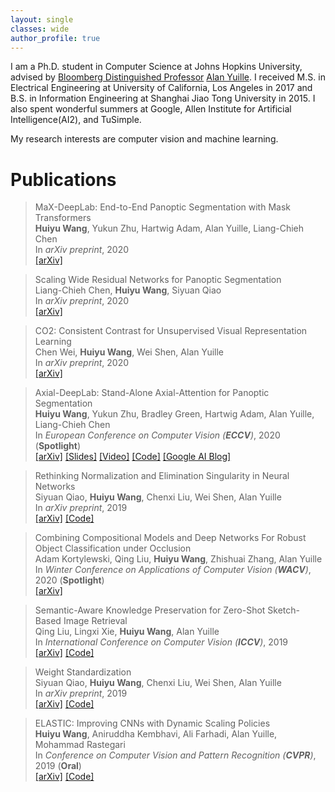 ```yaml
---
layout: single
classes: wide
author_profile: true
---
```


I am a Ph.D. student in Computer Science at Johns Hopkins University, advised by [Bloomberg Distinguished Professor](https://en.wikipedia.org/wiki/Bloomberg_Distinguished_Professorships) [Alan Yuille](https://cs.jhu.edu/~ayuille/). I received M.S. in Electrical Engineering at University of California, Los Angeles in 2017 and B.S. in Information Engineering at Shanghai Jiao Tong University in 2015. I also spent wonderful summers at Google, Allen Institute for Artificial Intelligence(AI2), and TuSimple.

My research interests are computer vision and machine learning.

# Publications

> MaX-DeepLab: End-to-End Panoptic Segmentation with Mask Transformers  
> **Huiyu Wang**, Yukun Zhu, Hartwig Adam, Alan Yuille, Liang-Chieh Chen  
> In *arXiv preprint*, 2020  
> [[arXiv]](https://arxiv.org/abs/2012.00759)

> Scaling Wide Residual Networks for Panoptic Segmentation  
> Liang-Chieh Chen, **Huiyu Wang**, Siyuan Qiao  
> In *arXiv preprint*, 2020  
> [[arXiv]](https://arxiv.org/abs/2011.11675)

> CO2: Consistent Contrast for Unsupervised Visual Representation Learning  
> Chen Wei, **Huiyu Wang**, Wei Shen, Alan Yuille  
> In *arXiv preprint*, 2020  
> [[arXiv]](https://arxiv.org/abs/2010.02217)

> Axial-DeepLab: Stand-Alone Axial-Attention for Panoptic Segmentation  
> **Huiyu Wang**, Yukun Zhu, Bradley Green, Hartwig Adam, Alan Yuille, Liang-Chieh Chen  
> In *European Conference on Computer Vision (**ECCV**)*, 2020 (**Spotlight**)  
> [[arXiv]](https://arxiv.org/abs/2003.07853) [[Slides]](https://csrhddlam.github.io/AxialDeepLab.pdf) [[Video]](https://youtu.be/-iAXF-vibdE) [[Code]](https://github.com/csrhddlam/axial-deeplab) [[Google AI Blog]](https://ai.googleblog.com/2020/08/axial-deeplab-long-range-modeling-in.html)

> Rethinking Normalization and Elimination Singularity in Neural Networks  
> Siyuan Qiao, **Huiyu Wang**, Chenxi Liu, Wei Shen, Alan Yuille  
> In *arXiv preprint*, 2019  
> [[arXiv]](https://arxiv.org/abs/1911.09738) [[Code]](https://github.com/joe-siyuan-qiao/Batch-Channel-Normalization)

> Combining Compositional Models and Deep Networks For Robust Object Classification under Occlusion  
> Adam Kortylewski, Qing Liu, **Huiyu Wang**, Zhishuai Zhang, Alan Yuille  
> In *Winter Conference on Applications of Computer Vision (**WACV**)*, 2020 (**Spotlight**)  
> [[arXiv]](https://arxiv.org/abs/1905.11826)

> Semantic-Aware Knowledge Preservation for Zero-Shot Sketch-Based Image Retrieval  
> Qing Liu, Lingxi Xie, **Huiyu Wang**, Alan Yuille  
> In *International Conference on Computer Vision (**ICCV**)*, 2019  
> [[arXiv]](https://arxiv.org/abs/1904.03208) [[Code]](https://github.com/qliu24/SAKE)

> Weight Standardization  
> Siyuan Qiao, **Huiyu Wang**, Chenxi Liu, Wei Shen, Alan Yuille  
> In *arXiv preprint*, 2019  
> [[arXiv]](https://arxiv.org/abs/1903.10520) [[Code]](https://github.com/joe-siyuan-qiao/WeightStandardization)

> ELASTIC: Improving CNNs with Dynamic Scaling Policies  
> **Huiyu Wang**, Aniruddha Kembhavi, Ali Farhadi, Alan Yuille, Mohammad Rastegari  
> In *Conference on Computer Vision and Pattern Recognition (**CVPR**)*, 2019 (**Oral**)  
> [[arXiv]](https://arxiv.org/abs/1812.05262) [[Code]](https://github.com/allenai/elastic)

